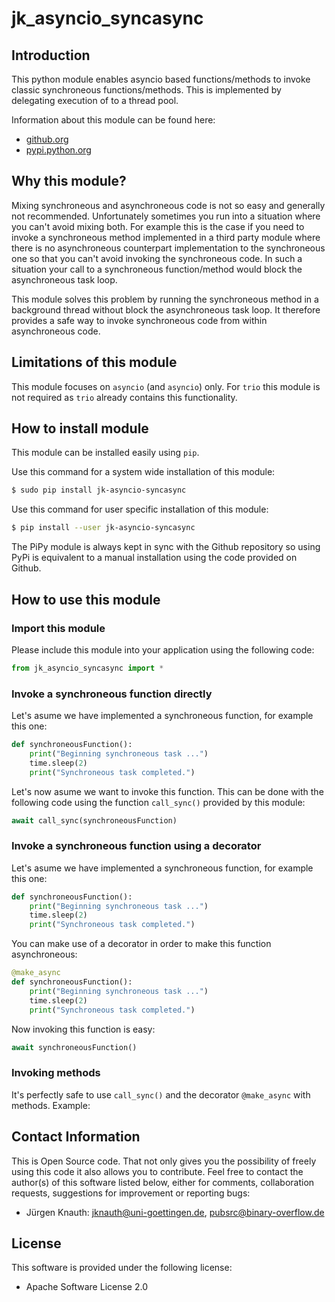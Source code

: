 ﻿jk_asyncio_syncasync
==========

Introduction
------------

This python module enables asyncio based functions/methods to invoke classic synchroneous functions/methods. This is implemented by delegating execution of to a thread pool.

Information about this module can be found here:

* [github.org](https://github.com/jkpubsrc/....)
* [pypi.python.org](https://pypi.python.org/pypi/jk_asyncio_syncasync)

Why this module?
----------------

Mixing synchroneous and asynchroneous code is not so easy and generally not recommended. Unfortunately sometimes you run into a situation where you can't avoid mixing both. For example this is the case if you need to invoke a synchroneous method implemented in a third party module where there is no asynchroneous counterpart implementation to the synchroneous one so that you can't avoid invoking the synchroneous code. In such a situation your call to a synchroneous function/method would block the asynchroneous task loop.

This module solves this problem by running the synchroneous method in a background thread without block the asynchroneous task loop. It therefore provides a safe way to invoke synchroneous code from within asynchroneous code.

Limitations of this module
--------------------------

This module focuses on `asyncio` (and `asyncio`) only. For `trio` this module is not required as `trio` already contains this functionality.

How to install module
----------------------

This module can be installed easily using `pip`.

Use this command for a system wide installation of this module:

```bash
$ sudo pip install jk-asyncio-syncasync
```

Use this command for user specific installation of this module:

```bash
$ pip install --user jk-asyncio-syncasync
```

The PiPy module is always kept in sync with the Github repository so using PyPi is equivalent to a manual installation using the code provided on Github.

How to use this module
----------------------

### Import this module

Please include this module into your application using the following code:

```python
from jk_asyncio_syncasync import *
```

### Invoke a synchroneous function directly

Let's asume we have implemented a synchroneous function, for example this one:

```python
def synchroneousFunction():
	print("Beginning synchroneous task ...")
	time.sleep(2)
	print("Synchroneous task completed.")
```

Let's now asume we want to invoke this function. This can be done with the following code using the function `call_sync()` provided by this module:

```python
await call_sync(synchroneousFunction)
```

### Invoke a synchroneous function using a decorator

Let's asume we have implemented a synchroneous function, for example this one:

```python
def synchroneousFunction():
	print("Beginning synchroneous task ...")
	time.sleep(2)
	print("Synchroneous task completed.")
```

You can make use of a decorator in order to make this function asynchroneous:

```python
@make_async
def synchroneousFunction():
	print("Beginning synchroneous task ...")
	time.sleep(2)
	print("Synchroneous task completed.")
```

Now invoking this function is easy:

```python
await synchroneousFunction()
```

### Invoking methods

It's perfectly safe to use `call_sync()` and the decorator `@make_async` with methods. Example:

Contact Information
-------------------

This is Open Source code. That not only gives you the possibility of freely using this code it also
allows you to contribute. Feel free to contact the author(s) of this software listed below, either
for comments, collaboration requests, suggestions for improvement or reporting bugs:

* Jürgen Knauth: jknauth@uni-goettingen.de, pubsrc@binary-overflow.de

License
-------

This software is provided under the following license:

* Apache Software License 2.0



